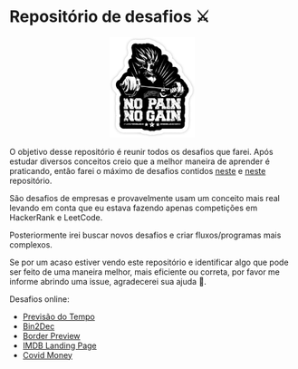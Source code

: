 # Repositório de desafios ⚔️

<p align="center">
    <img src="./images/no-pain-no-gain-goku.png" alt="Image of No Pain No Gain Goku" width="150">
</p>

O objetivo desse repositório é reunir todos os desafios que farei. Após estudar diversos conceitos creio que a melhor maneira de aprender é praticando, então farei o máximo de desafios contidos [neste](https://github.com/felipefialho/frontend-challenges) e [neste](https://github.com/florinpop17/app-ideas) repositório.

São desafios de empresas e provavelmente usam um conceito mais real levando em conta que eu estava fazendo apenas competições em HackerRank e LeetCode.

Posteriormente irei buscar novos desafios e criar fluxos/programas mais complexos.

Se por um acaso estiver vendo este repositório e identificar algo que pode ser feito de uma maneira melhor, mais eficiente ou correta, por favor me informe abrindo uma issue, agradecerei sua ajuda 🙌.

Desafios online:

- [Previsão do Tempo](https://iaurg.github.io/all-challenges/1STi)
- [Bin2Dec](https://iaurg.github.io/all-challenges/Bin2Dec)
- [Border Preview](https://iaurg.github.io/all-challenges/BorderPreviewer)
- [IMDB Landing Page](https://iaurg.github.io/all-challenges/madmax/)
- [Covid Money](https://iaurg.github.io/covidmoney/)
